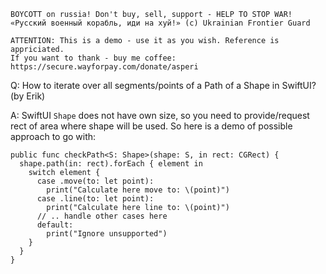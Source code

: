 ```
BOYCOTT on russia! Don't buy, sell, support - HELP TO STOP WAR!
«Русский военный корабль, иди на хуй!» (c) Ukrainian Frontier Guard

ATTENTION: This is a demo - use it as you wish. Reference is appriciated.
If you want to thank - buy me coffee: https://secure.wayforpay.com/donate/asperi
```

Q: How to iterate over all segments/points of a Path of a Shape in SwiftUI? (by Erik)

A: SwiftUI `Shape` does not have own size, so you need to provide/request rect of area where shape will be used. So here is a demo of possible approach to go with:

```
public func checkPath<S: Shape>(shape: S, in rect: CGRect) {
  shape.path(in: rect).forEach { element in
    switch element {
      case .move(to: let point):
        print("Calculate here move to: \(point)")
      case .line(to: let point):
        print("Calculate here line to: \(point)")
      // .. handle other cases here
      default:
        print("Ignore unsupported")
    }
  }
}
```
